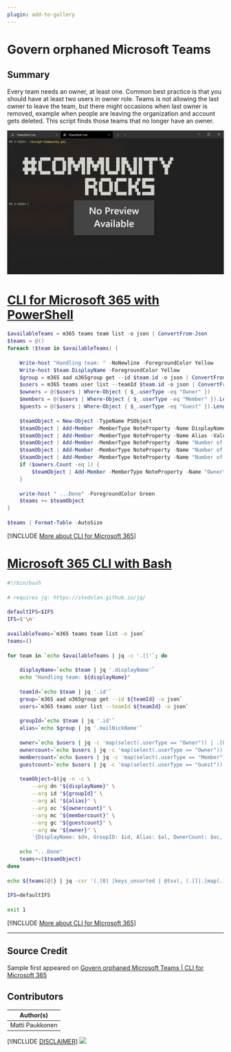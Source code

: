 ```yaml
---
plugin: add-to-gallery
---
```


# Govern orphaned Microsoft Teams

## Summary

Every team needs an owner, at least one. Common best practice is that you should have at least two users in owner role. Teams is not allowing the last owner to leave the team, but there might occasions when last owner is removed, example when people are leaving the organization and account gets deleted. This script finds those teams that no longer have an owner.
 
![Example Screenshot](assets/example.png)
 
# [CLI for Microsoft 365 with PowerShell](#tab/cli-m365-ps)
```powershell
$availableTeams = m365 teams team list -o json | ConvertFrom-Json
$teams = @()
foreach ($team in $availableTeams) {

    Write-host "Handling team: " -NoNewline -ForegroundColor Yellow
    Write-host $team.DisplayName -ForegroundColor Yellow
    $group = m365 aad o365group get --id $team.id -o json | ConvertFrom-Json
    $users = m365 teams user list --teamId $team.id -o json | ConvertFrom-Json
    $owners = @($users | Where-Object { $_.userType -eq "Owner" })
    $members = @($users | Where-Object { $_.userType -eq "Member" }).Length
    $guests = @($users | Where-Object { $_.userType -eq "Guest" }).Length

    $teamObject = New-Object -TypeName PSObject
    $teamObject | Add-Member -MemberType NoteProperty -Name DisplayName -Value $team.displayName
    $teamObject | Add-Member -MemberType NoteProperty -Name Alias -Value $group.mailNickName
    $teamObject | Add-Member -MemberType NoteProperty -Name "Number of Owners" -Value $owners.Length
    $teamObject | Add-Member -MemberType NoteProperty -Name "Number of Members" -Value $members
    $teamObject | Add-Member -MemberType NoteProperty -Name "Number of Guests" -Value $guests
    if ($owners.Count -eq 1) {
        $teamObject | Add-Member -MemberType NoteProperty -Name "Owner" -Value $owners[0].displayName
    }

    write-host " ...Done" -ForegroundColor Green
    $teams += $teamObject
}

$teams | Format-Table -AutoSize
```
[!INCLUDE [More about CLI for Microsoft 365](../../docfx/includes/MORE-CLIM365.md)]
 
# [Microsoft 365 CLI with Bash](#tab/m365cli-bash)
```bash
#!/bin/bash

# requires jq: https://stedolan.github.io/jq/

defaultIFS=$IFS
IFS=$'\n'

availableTeams=`m365 teams team list -o json`
teams=()

for team in `echo $availableTeams | jq -c '.[]'`; do

    displayName=`echo $team | jq '.displayName'`
    echo "Handling team: ${displayName}"

    teamId=`echo $team | jq '.id'`
    group=`m365 aad o365group get --id ${teamId} -o json`
    users=`m365 teams user list --teamId ${teamId} -o json`

    groupId=`echo $team | jq '.id'`
    alias=`echo $group | jq '.mailNickName'`

    owner=`echo $users | jq -c 'map(select(.userType == "Owner")) | .[0]? | .displayName'`
    ownercount=`echo $users | jq -c 'map(select(.userType == "Owner")) | length'`
    membercount=`echo $users | jq -c 'map(select(.userType == "Member")) | length'`
    guestcount=`echo $users | jq -c 'map(select(.userType == "Guest")) | length'`

    teamObject=$(jq -n -c \
        --arg dn "${displayName}" \
        --arg id "${groupId}" \
        --arg al "${alias}" \
        --arg oc "${ownercount}" \
        --arg mc "${membercount}" \
        --arg gc "${guestcount}" \
        --arg ow "${owner}" \
        '{DisplayName: $dn, GroupID: $id, Alias: $al, OwnerCount: $oc, MemberCount: $mc, GuestCount: $gc, Owner: $ow}')

    echo "...Done"
    teams+=($teamObject)
done

echo ${teams[@]} | jq -csr '(.[0] |keys_unsorted | @tsv), (.[]|.|map(.) |@tsv)' | column -s$'\t' -t

IFS=defaultIFS

exit 1
```
[!INCLUDE [More about CLI for Microsoft 365](../../docfx/includes/MORE-CLIM365.md)]
***

## Source Credit

Sample first appeared on [Govern orphaned Microsoft Teams | CLI for Microsoft 365](https://pnp.github.io/cli-microsoft365/sample-scripts/teams/govern-orphan-teams/)

## Contributors

| Author(s) |
|-----------|
| Matti Paukkonen |


[!INCLUDE [DISCLAIMER](../../docfx/includes/DISCLAIMER.md)]
<img src="https://telemetry.sharepointpnp.com/script-samples/scripts/teams-govern-orphan-teams" aria-hidden="true" />